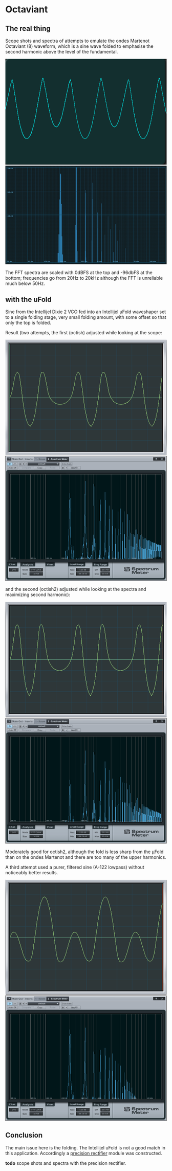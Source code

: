 # Octaviant

## The real thing

Scope shots and spectra of attempts to emulate the ondes Martenot Octaviant (8) waveform, which is a sine wave folded to emphasise the second harmonic above the level of the fundamental.

![8wave](8-wave.png) ![8spect](8-spect.png)

The FFT spectra are scaled with 0dBFS at the top and -96dbFS at the bottom; frequencies
go from 20Hz to 20kHz although the FFT is unreliable much below 50Hz.

## with the uFold

Sine from the Intellijel Dixie 2 VCO fed into an Intellijel μFold waveshaper set to
a single folding stage, very small folding amount, with some offset so that only
the top is folded.

Result (two attempts, the first (octish) adjusted while looking at the scope:

![first](dixie-sine-fold-octish-scope.png) ![first](dixie-sine-fold-octish-spect.png)

and the second
(octish2)  adjusted while looking at the spectra and maximizing second harmonic):

![second](dixie-sine-fold-octish2-scope.png) ![second](dixie-sine-fold-octish2-spect.png)

Moderately
good for octish2, although the fold is less sharp from the μFold than on the ondes Martenot and there are too many of the upper harmonics.

A third attempt used a purer, filtered sine (A-122 lowpass) without noticeably better results.

![third]( 	dixie-sine-A122-fold-octish3-scope.png) ![third](dixie-sine-A122-fold-octish3-spect.png)

## Conclusion

The main issue here is the folding. The Intellijel uFold is not a good match in this application. Accordingly a [precision rectifier](../../precision%20rectifier) module was constructed.

**todo** scope shots and spectra with the precision rectifier.